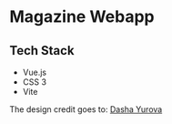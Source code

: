 # Magazine Webapp

## Tech Stack
- Vue.js
- CSS 3
- Vite

The design credit goes to: [Dasha Yurova](https://www.behance.net/dashayurova)